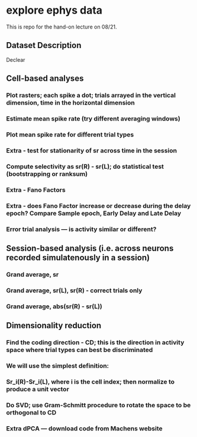# explore ephys data
This is repo for the hand-on lecture on 08/21.

## Dataset Description
Declear 

## Cell-based analyses
### Plot rasters; each spike a dot; trials arrayed in the vertical dimension, time in the horizontal dimension
### Estimate mean spike rate (try different averaging windows)
### Plot mean spike rate for different trial types
###    Extra - test for stationarity of sr across time in the session
### Compute selectivity as sr(R) - sr(L); do statistical test (bootstrapping or ranksum)
###    Extra - Fano Factors
###    Extra - does Fano Factor increase or decrease during the delay epoch? Compare Sample epoch, Early Delay and Late Delay
### Error trial analysis — is activity similar or different? 

## Session-based analysis (i.e. across neurons recorded simulatenously in a session)
### Grand average, sr
### Grand average, sr(L), sr(R) - correct trials only
### Grand average, abs(sr(R) - sr(L))

## Dimensionality reduction
### Find the coding direction - CD; this is the direction in activity space where trial types can best be discriminated
### We will use the simplest definition:
### Sr_i(R)-Sr_i(L), where i is the cell index; then normalize to produce a unit vector
### Do SVD; use Gram-Schmitt procedure to rotate the space to be orthogonal to CD
###     Extra dPCA — download code from Machens website 

